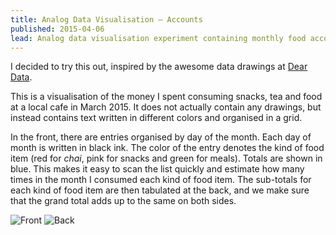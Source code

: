 ```yaml
---
title: Analog Data Visualisation – Accounts
published: 2015-04-06
lead: Analog data visualisation experiment containing monthly food accounts with the local cafe.
---
```


I decided to try this out, inspired by the awesome data drawings at [Dear Data](http://www.dear-data.com/).

This is a visualisation of the money I spent consuming snacks, tea and food at a local cafe in March 2015. It does not actually contain any drawings, but instead contains text written in different colors and organised in a grid.

In the front, there are entries organised by day of the month. Each day of month is written in black ink. The color of the entry denotes the kind of food item (red for *chai*, pink for snacks and green for meals). Totals are shown in blue. This makes it easy to scan the list quickly and estimate how many times in the month I consumed each kind of food item. The sub-totals for each kind of food item are then tabulated at the back, and we make sure that the grand total adds up to the same on both sides.

<img src="/datavis/March Account-2.jpg" class="img-responsive" alt="Front"/>

<img src="/datavis/March Account-1.jpg" class="img-responsive" alt="Back"/>